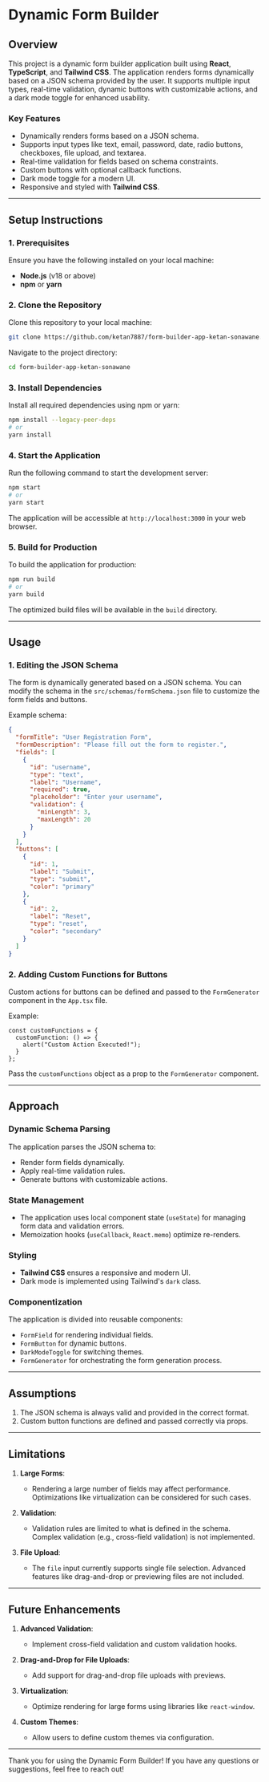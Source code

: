 # Dynamic Form Builder

## **Overview**
This project is a dynamic form builder application built using **React**, **TypeScript**, and **Tailwind CSS**. The application renders forms dynamically based on a JSON schema provided by the user. It supports multiple input types, real-time validation, dynamic buttons with customizable actions, and a dark mode toggle for enhanced usability.

### **Key Features**
- Dynamically renders forms based on a JSON schema.
- Supports input types like text, email, password, date, radio buttons, checkboxes, file upload, and textarea.
- Real-time validation for fields based on schema constraints.
- Custom buttons with optional callback functions.
- Dark mode toggle for a modern UI.
- Responsive and styled with **Tailwind CSS**.

---

## **Setup Instructions**

### **1. Prerequisites**
Ensure you have the following installed on your local machine:
- **Node.js** (v18 or above)
- **npm** or **yarn**

### **2. Clone the Repository**
Clone this repository to your local machine:
```bash
git clone https://github.com/ketan7887/form-builder-app-ketan-sonawane.git
```
Navigate to the project directory:
```bash
cd form-builder-app-ketan-sonawane
```

### **3. Install Dependencies**
Install all required dependencies using npm or yarn:
```bash
npm install --legacy-peer-deps
# or
yarn install
```

### **4. Start the Application**
Run the following command to start the development server:
```bash
npm start
# or
yarn start
```

The application will be accessible at `http://localhost:3000` in your web browser.

### **5. Build for Production**
To build the application for production:
```bash
npm run build
# or
yarn build
```
The optimized build files will be available in the `build` directory.

---

## **Usage**

### **1. Editing the JSON Schema**
The form is dynamically generated based on a JSON schema. You can modify the schema in the `src/schemas/formSchema.json` file to customize the form fields and buttons.

Example schema:
```json
{
  "formTitle": "User Registration Form",
  "formDescription": "Please fill out the form to register.",
  "fields": [
    {
      "id": "username",
      "type": "text",
      "label": "Username",
      "required": true,
      "placeholder": "Enter your username",
      "validation": {
        "minLength": 3,
        "maxLength": 20
      }
    }
  ],
  "buttons": [
    {
      "id": 1,
      "label": "Submit",
      "type": "submit",
      "color": "primary"
    },
    {
      "id": 2,
      "label": "Reset",
      "type": "reset",
      "color": "secondary"
    }
  ]
}
```

### **2. Adding Custom Functions for Buttons**
Custom actions for buttons can be defined and passed to the `FormGenerator` component in the `App.tsx` file.

Example:
```tsx
const customFunctions = {
  customFunction: () => {
    alert("Custom Action Executed!");
  }
};
```
Pass the `customFunctions` object as a prop to the `FormGenerator` component.

---

## **Approach**

### **Dynamic Schema Parsing**
The application parses the JSON schema to:
- Render form fields dynamically.
- Apply real-time validation rules.
- Generate buttons with customizable actions.

### **State Management**
- The application uses local component state (`useState`) for managing form data and validation errors.
- Memoization hooks (`useCallback`, `React.memo`) optimize re-renders.

### **Styling**
- **Tailwind CSS** ensures a responsive and modern UI.
- Dark mode is implemented using Tailwind's `dark` class.

### **Componentization**
The application is divided into reusable components:
- `FormField` for rendering individual fields.
- `FormButton` for dynamic buttons.
- `DarkModeToggle` for switching themes.
- `FormGenerator` for orchestrating the form generation process.

---

## **Assumptions**
1. The JSON schema is always valid and provided in the correct format.
2. Custom button functions are defined and passed correctly via props.

---

## **Limitations**
1. **Large Forms**:
   - Rendering a large number of fields may affect performance. Optimizations like virtualization can be considered for such cases.

2. **Validation**:
   - Validation rules are limited to what is defined in the schema. Complex validation (e.g., cross-field validation) is not implemented.

3. **File Upload**:
   - The `file` input currently supports single file selection. Advanced features like drag-and-drop or previewing files are not included.

---

## **Future Enhancements**
1. **Advanced Validation**:
   - Implement cross-field validation and custom validation hooks.

2. **Drag-and-Drop for File Uploads**:
   - Add support for drag-and-drop file uploads with previews.

3. **Virtualization**:
   - Optimize rendering for large forms using libraries like `react-window`.

4. **Custom Themes**:
   - Allow users to define custom themes via configuration.

---

Thank you for using the Dynamic Form Builder! If you have any questions or suggestions, feel free to reach out!

